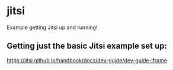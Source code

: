 # jitsi
Example getting Jitsi up and running!

## Getting just the basic Jitsi example set up:
https://jitsi.github.io/handbook/docs/dev-guide/dev-guide-iframe
